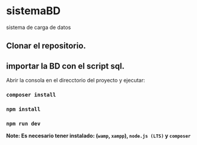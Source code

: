# sistemaBD
 sistema de carga de datos
 
 ## Clonar el repositorio.
 ## importar la BD con el script sql.

 Abrir la consola en el direcctorio del proyecto y ejecutar:

### `composer install`
### `npm install`
### `npm run dev`

**Note: Es necesario tener instalado: (`wamp`, `xampp`), `node.js (LTS)` y `composer`**